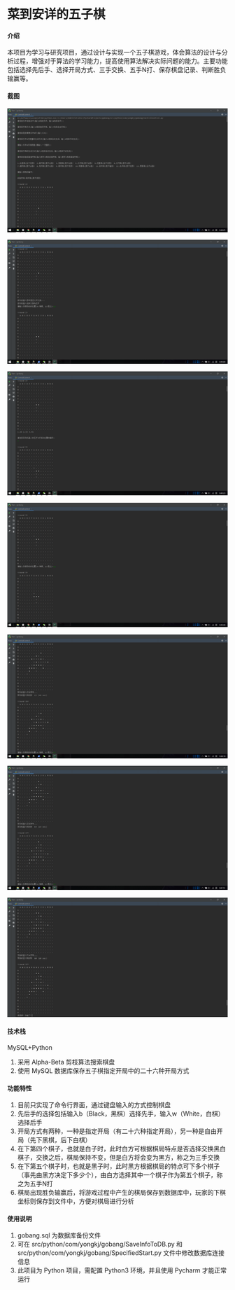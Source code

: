 # 菜到安详的五子棋

#### 介绍
本项目为学习与研究项目，通过设计与实现一个五子棋游戏，体会算法的设计与分析过程，增强对于算法的学习能力，提高使用算法解决实际问题的能力。主要功能包括选择先后手、选择开局方式、三手交换、五手N打、保存棋盘记录、判断胜负输赢等。

#### 截图

![20210219094825.png](src/resources/screenshot/20210219094825.png)

![20210219094904.png](src/resources/screenshot/20210219094904.png)

![20210219094924.png](src/resources/screenshot/20210219094924.png)

![20210219094944.png](src/resources/screenshot/20210219094944.png)

![20210219094810.png](src/resources/screenshot/20210219094810.png)

![20210219094751.png](src/resources/screenshot/20210219094751.png)

![20210219094726.png](src/resources/screenshot/20210219094726.png)

#### 技术栈
MySQL+Python

1.  采用 Alpha-Beta 剪枝算法搜索棋盘
2.  使用 MySQL 数据库保存五子棋指定开局中的二十六种开局方式

#### 功能特性

1.  目前只实现了命令行界面，通过键盘输入的方式控制棋盘
2.  先后手的选择包括输入b（Black，黑棋）选择先手，输入w（White，白棋）选择后手
3.  开局方式有两种，一种是指定开局（有二十六种指定开局），另一种是自由开局（先下黑棋，后下白棋）
4.  在下第四个棋子，也就是白子时，此时白方可根据棋局特点是否选择交换黑白棋子，交换之后，棋局保持不变，但是白方将会变为黑方，称之为三手交换
5.  在下第五个棋子时，也就是黑子时，此时黑方根据棋局的特点可下多个棋子（事先由黑方决定下多少个），由白方选择其中一个棋子作为第五个棋子，称之为五手N打
6.  棋局出现胜负输赢后，将游戏过程中产生的棋局保存到数据库中，玩家的下棋坐标则保存到文件中，方便对棋局进行分析

#### 使用说明

1.  gobang.sql 为数据库备份文件
2.  可在 src/python/com/yongkj/gobang/SaveInfoToDB.py 和 src/python/com/yongkj/gobang/SpecifiedStart.py 文件中修改数据库连接信息
3.  此项目为 Python 项目，需配置 Python3 环境，并且使用 Pycharm 才能正常运行
